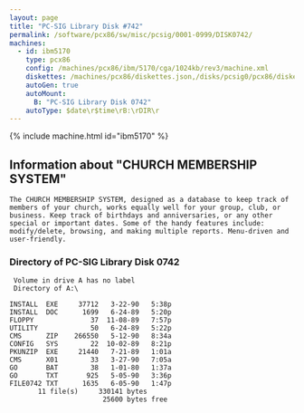 ```yaml
---
layout: page
title: "PC-SIG Library Disk #742"
permalink: /software/pcx86/sw/misc/pcsig/0001-0999/DISK0742/
machines:
  - id: ibm5170
    type: pcx86
    config: /machines/pcx86/ibm/5170/cga/1024kb/rev3/machine.xml
    diskettes: /machines/pcx86/diskettes.json,/disks/pcsig0/pcx86/diskettes.json
    autoGen: true
    autoMount:
      B: "PC-SIG Library Disk 0742"
    autoType: $date\r$time\rB:\rDIR\r
---
```


{% include machine.html id="ibm5170" %}

## Information about "CHURCH MEMBERSHIP SYSTEM"

    The CHURCH MEMBERSHIP SYSTEM, designed as a database to keep track of
    members of your church, works equally well for your group, club, or
    business. Keep track of birthdays and anniversaries, or any other
    special or important dates. Some of the handy features include:
    modify/delete, browsing, and making multiple reports. Menu-driven and
    user-friendly.

### Directory of PC-SIG Library Disk 0742

     Volume in drive A has no label
     Directory of A:\

    INSTALL  EXE     37712   3-22-90   5:38p
    INSTALL  DOC      1699   6-24-89   5:20p
    FLOPPY              37  11-08-89   7:57p
    UTILITY             50   6-24-89   5:22p
    CMS      ZIP    266550   5-12-90   8:34a
    CONFIG   SYS        22  10-02-89   8:21p
    PKUNZIP  EXE     21440   7-21-89   1:01a
    CMS      X01        33   3-27-90   7:05a
    GO       BAT        38   1-01-80   1:37a
    GO       TXT       925   5-05-90   3:36p
    FILE0742 TXT      1635   6-05-90   1:47p
           11 file(s)     330141 bytes
                           25600 bytes free
